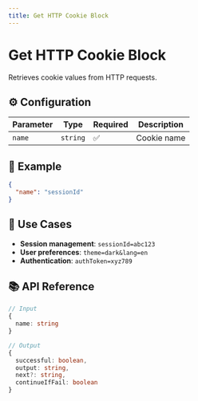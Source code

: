 ```yaml
---
title: Get HTTP Cookie Block
---
```


# Get HTTP Cookie Block

Retrieves cookie values from HTTP requests.

## ⚙️ Configuration

| Parameter | Type | Required | Description |
|-----------|------|----------|-------------|
| `name` | `string` | ✅ | Cookie name |

## 📝 Example

```json
{
  "name": "sessionId"
}
```

## 🎨 Use Cases

- **Session management**: `sessionId=abc123`
- **User preferences**: `theme=dark&lang=en`
- **Authentication**: `authToken=xyz789`

## 📚 API Reference

```typescript
// Input
{
  name: string
}

// Output
{
  successful: boolean,
  output: string,
  next?: string,
  continueIfFail: boolean
}
